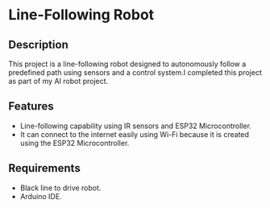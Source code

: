 # Line-Following Robot

## Description

This project is a line-following robot designed to autonomously follow a predefined path using sensors and a control system.I completed this project as part of my AI robot project.


## Features

- Line-following capability using IR sensors and ESP32 Microcontroller.
- It can connect to the internet easily using Wi-Fi because it is created using the ESP32 Microcontroller.

## Requirements

- Black line to drive robot.
- Arduino IDE.

